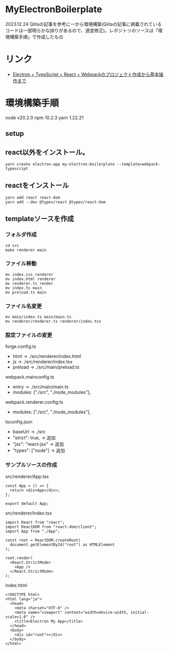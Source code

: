 # MyElectronBoilerplate
2023.12.24
Qiitaの記事を参考に一から環境構築(Qiitaの記事に掲載されているコードは一部明らかな誤りがあるので、適宜修正)。レポジトリのソースは「環境構築手順」で作成したもの

# リンク
* [Electron + TypeScript + React + Webpackのプロジェクト作成から基本操作まで](https://qiita.com/uta-member/items/0590bb3832cac9fd41ec)


# 環境構築手順
node v20.2.0
npm 10.2.3
yarn 1.22.21

## setup
## react以外をインストール。
```
yarn create electron-app my-electron-boilerplate --template=webpack-typescript
```

## reactをインストール
```
yarn add react react-dom
yarn add --dev @types/react @types/react-dom
```


## templateソースを作成
### フォルダ作成
```
cd src
make renderer main
```
### ファイル移動
```
mv index.css renderer
mv index.html renderer
mv renderer.ts render
mv index.ts main
mv preload.ts main
```
### ファイル名変更
```
mv main/index.ts main/main.ts
mv renderer/renderer.ts renderer/index.tsx
```
### 設定ファイルの変更
forge.config.ts
* html → ./src/renderer/index.html
* js → ./src/renderer/index.tsx
* preload → ./src/main/preload.ts

webpack.mainconfig.ts
* entry → ./src/main/main.ts
* modules: ["./src", "./node_modules"],

webpack.renderer.config.ts
* modules: ["./src", "./node_modules"],

tsconfig.json
* baseUrl → ./src
* "strict": true, → 追加
* "jsx": "react-jsx" → 追加
* "types": ["node"] → 追加

### サンプルソースの作成
src/renderer/App.tsx
```
const App = () => {
  return <div>App</div>;
};

export default App;
```

src/renderer/index.tsx
```
import React from "react";
import ReactDOM from "react-dom/client";
import App from "./App";

const root = ReactDOM.createRoot(
  document.getElementById("root") as HTMLElement
);

root.render(
  <React.StrictMode>
    <App />
  </React.StrictMode>
);
```

index.html
```
<!DOCTYPE html>
<html lang="ja">
  <head>
    <meta charset="UTF-8" />
    <meta name="viewport" content="width=device-width, initial-scale=1.0" />
    <title>Electron My App</title>
  </head>
  <body>
    <div id="root"></div>
  </body>
</html>
```
